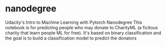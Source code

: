 # nanodegree
Udacity's Intro to Machine Learning with Pytorch Nanodegree 
This notebook is for predicting people who may donate to CharityML (a ficitous charity that learn people ML for free). It's based on binary classification and the goal is to build a classification model to predict the donators 
